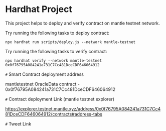 # Hardhat Project

This project helps to deploy and verify contract on mantle testnet network.

Try running the following tasks to deploy contract:

```shell
npx hardhat run scripts/deploy.js --network mantle-testnet

```

Try running the following tasks to verify contract:

```shell
npx hardhat verify --network mantle-testnet 0x0f76795A084241a731C7Cc481DceCDF646064912

```

`#` Smart Contract deployment address

mantletestnet OracleData contract - 0x0f76795A084241a731C7Cc481DceCDF646064912  

`#` Contract deployment Link (mantle testnet explorer)

https://explorer.testnet.mantle.xyz/address/0x0f76795A084241a731C7Cc481DceCDF646064912/contracts#address-tabs

`#` Tweet Link